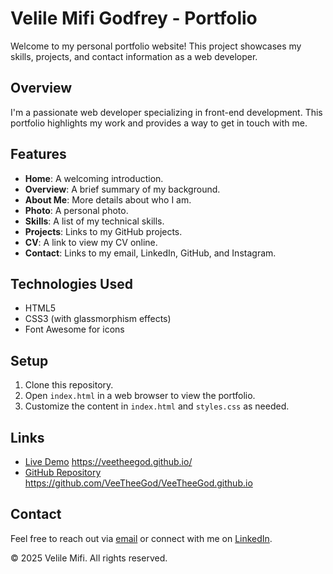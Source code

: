 # Velile Mifi Godfrey - Portfolio

Welcome to my personal portfolio website! This project showcases my skills, projects, and contact information as a web developer.

## Overview
I'm a passionate web developer specializing in front-end development. This portfolio highlights my work and provides a way to get in touch with me.

## Features
- **Home**: A welcoming introduction.
- **Overview**: A brief summary of my background.
- **About Me**: More details about who I am.
- **Photo**: A personal photo.
- **Skills**: A list of my technical skills.
- **Projects**: Links to my GitHub projects.
- **CV**: A link to view my CV online.
- **Contact**: Links to my email, LinkedIn, GitHub, and Instagram.

## Technologies Used
- HTML5
- CSS3 (with glassmorphism effects)
- Font Awesome for icons

## Setup
1. Clone this repository.
2. Open `index.html` in a web browser to view the portfolio.
3. Customize the content in `index.html` and `styles.css` as needed.

## Links
- [Live Demo](#) https://veetheegod.github.io/
- [GitHub Repository](#) https://github.com/VeeTheeGod/VeeTheeGod.github.io

## Contact
Feel free to reach out via [email](mailto:mififvelile@gamil.com) or connect with me on [LinkedIn](https://linkedin.com/in/velile-mifi).

© 2025 Velile Mifi. All rights reserved.